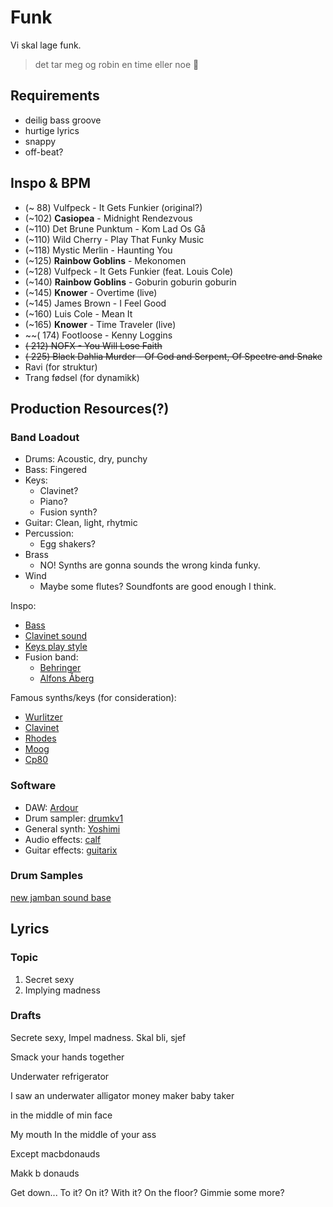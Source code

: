 # Funk

Vi skal lage funk.

> det tar meg og robin en time eller noe
> 🙂


## Requirements

* deilig bass groove
* hurtige lyrics
* snappy
* off-beat?


## Inspo & BPM

* (~ 88) Vulfpeck - It Gets Funkier (original?)
* (~102) __Casiopea__ - Midnight Rendezvous
* (~110) Det Brune Punktum - Kom Lad Os Gå
* (~110) Wild Cherry - Play That Funky Music
* (~118) Mystic Merlin - Haunting You
* (~125) __Rainbow Goblins__ - Mekonomen
* (~128) Vulfpeck - It Gets Funkier (feat. Louis Cole)
* (~140) __Rainbow Goblins__ - Goburin goburin goburin
* (~145) __Knower__ - Overtime (live)
* (~145) James Brown - I Feel Good
* (~160) Luis Cole - Mean It
* (~165) __Knower__ - Time Traveler (live)
* ~~( 174) Footloose - Kenny Loggins
* ~~( 212) NOFX - You Will Lose Faith~~
* ~~( 225) Black Dahlia Murder - Of God and Serpent, Of Spectre and Snake~~
* Ravi (for struktur)
* Trang fødsel (for dynamikk)


## Production Resources(?)

### Band Loadout

* Drums: Acoustic, dry, punchy
* Bass: Fingered
* Keys:
  * Clavinet?
  * Piano?
  * Fusion synth?
* Guitar: Clean, light, rhytmic
* Percussion:
  * Egg shakers?
* Brass
  * NO!
    Synths are gonna sounds the wrong kinda funky.
* Wind
  * Maybe some flutes? Soundfonts are good enough I think.

Inspo:
* [Bass](https://www.youtube.com/watch?v=C-vLEFm8tNg)
* [Clavinet sound](https://www.youtube.com/watch?v=fIAkTJGegJY)
* [Keys play style](https://www.youtube.com/watch?v=fkhiBO3bBzE)
* Fusion band:
  * [Behringer](https://www.youtube.com/watch?v=55EqwFc2CHw)
  * [Alfons Åberg](https://www.youtube.com/watch?v=h7R82Lp6Nw0)

Famous synths/keys (for consideration):
* [Wurlitzer](https://youtu.be/EEYE1SMf7xI?t=40)
* [Clavinet](https://youtu.be/n7isaLru_lU?t=20)
* [Rhodes](https://youtu.be/Qz_ogmjTrXA?t=83)
* [Moog](https://youtu.be/CJfuP_EsOyE)
* [Cp80](https://youtu.be/JvjwFcCTHhg?t=72)

### Software

* DAW: [Ardour](https://ardour.org/)
* Drum sampler: [drumkv1](https://drumkv1.sourceforge.io/)
* General synth: [Yoshimi](https://yoshimi.github.io/)
* Audio effects: [calf](https://calf-studio-gear.org/)
* Guitar effects: [guitarix](http://guitarix.org/)

### Drum Samples

[new jamban sound base](https://gitlab.com/byllgrim/njsb)


## Lyrics

### Topic

1. Secret sexy
2. Implying madness

### Drafts

Secrete sexy,
Impel madness.
Skal bli, sjef

Smack your hands together

Underwater refrigerator

I saw an underwater alligator money maker baby taker

in the middle of min face

My mouth
In the middle of your ass

Except macbdonauds

Makk b donauds

Get down... To it?
On it? With it?
On the floor?
Gimmie some more?
